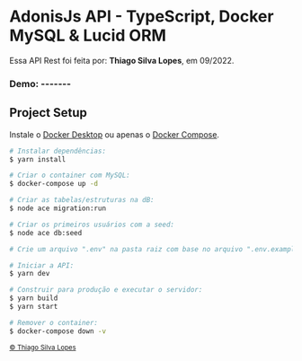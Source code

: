 <!--
<div align="center">
<img src="./docs/app.jpg" align="center">
</div>-->

# AdonisJs API - TypeScript, Docker MySQL & Lucid ORM

<p>Essa API Rest foi feita por: <strong>Thiago Silva Lopes</strong>, em 09/2022.</p>

### Demo: -------

## Project Setup

Instale o [Docker Desktop](https://www.docker.com/products/docker-desktop) ou apenas o [Docker Compose](https://docs.docker.com/compose/install).

```bash
# Instalar dependências:
$ yarn install

# Criar o container com MySQL:
$ docker-compose up -d

# Criar as tabelas/estruturas na dB:
$ node ace migration:run

# Criar os primeiros usuários com a seed:
$ node ace db:seed

# Crie um arquivo ".env" na pasta raiz com base no arquivo ".env.example". Preencha as vars de acordo com o "docker-compose.yml";

# Iniciar a API:
$ yarn dev

# Construir para produção e executar o servidor:
$ yarn build
$ yarn start

# Remover o container:
$ docker-compose down -v
```

<small>
<a href="https://github.com/Thiagoow" target="_blank">
  © Thiago Silva Lopes
</a>
</small>
